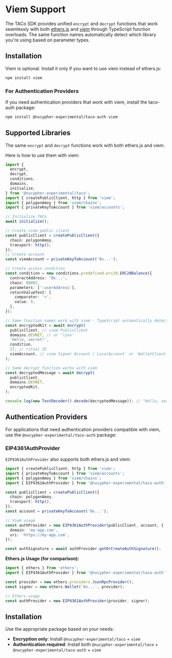 # Viem Support

The TACo SDK provides unified `encrypt` and `decrypt` functions that work
seamlessly with both [ethers.js](https://docs.ethers.org/) and
[viem](https://viem.sh) through TypeScript function overloads. The same function
names automatically detect which library you're using based on parameter types.

## Installation

Viem is optional. Install it only if you want to use viem instead of ethers.js:

```bash
npm install viem
```

### For Authentication Providers

If you need authentication providers that work with viem, install the taco-auth
package:

```bash
npm install @nucypher-experimental/taco-auth viem
```

## Supported Libraries

The same `encrypt` and `decrypt` functions work with both ethers.js and viem.

Here is how to use them with viem:

```typescript
import {
  encrypt,
  decrypt,
  conditions,
  domains,
  initialize,
} from '@nucypher-experimental/taco';
import { createPublicClient, http } from 'viem';
import { polygonAmoy } from 'viem/chains';
import { privateKeyToAccount } from 'viem/accounts';

// Initialize TACo
await initialize();

// Create viem public client
const publicClient = createPublicClient({
  chain: polygonAmoy,
  transport: http(),
});
// Create account
const viemAccount = privateKeyToAccount('0x...');

// Create access condition
const condition = new conditions.predefined.erc20.ERC20Balance({
  contractAddress: '0x...',
  chain: 80002,
  parameters: [':userAddress'],
  returnValueTest: {
    comparator: '>',
    value: 0,
  },
});

// Same function names work with viem - TypeScript automatically detects the right overload
const encryptedKit = await encrypt(
  publicClient, // viem PublicClient
  domains.DEVNET, // or 'lynx'
  'Hello, secret!',
  condition,
  27, // ritual ID
  viemAccount, // viem Signer Account (`LocalAccount` or `WalletClient`)
);

// Same decrypt function works with viem
const decryptedMessage = await decrypt(
  publicClient,
  domains.DEVNET,
  encryptedKit,
);

console.log(new TextDecoder().decode(decryptedMessage)); // "Hello, secret!"
```

## Authentication Providers

For applications that need authentication providers compatible with viem, use
the `@nucypher-experimental/taco-auth` package:

### EIP4361AuthProvider

`EIP4361AuthProvider` also supports both ethers.js and viem:

```typescript
import { createPublicClient, http } from 'viem';
import { privateKeyToAccount } from 'viem/accounts';
import { polygonAmoy } from 'viem/chains';
import { EIP4361AuthProvider } from '@nucypher-experimental/taco-auth';

const publicClient = createPublicClient({
  chain: polygonAmoy,
  transport: http(),
});
const account = privateKeyToAccount('0x...');

// Viem usage
const authProvider = new EIP4361AuthProvider(publicClient, account, {
  domain: 'my-app.com',
  uri: 'https://my-app.com',
});

const authSignature = await authProvider.getOrCreateAuthSignature();
```

**Ethers.js Usage (for comparison):**

```typescript
import { ethers } from 'ethers';
import { EIP4361AuthProvider } from '@nucypher-experimental/taco-auth';

const provider = new ethers.providers.JsonRpcProvider();
const signer = new ethers.Wallet('0x...', provider);

// Ethers usage
const authProvider = new EIP4361AuthProvider(provider, signer);
```

## Installation

Use the appropriate package based on your needs:

- **Encryption only**: Install `@nucypher-experimental/taco` + `viem`
- **Authentication required**: Install both `@nucypher-experimental/taco` +
  `@nucypher-experimental/taco-auth` + `viem`
